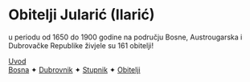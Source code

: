 # Obitelji Jularić (Ilarić) 
u periodu od 1650 do 1900 godine na području Bosne, Austrougarska i Dubrovačke Republike živjele su 161 obitelji!

<div id="observablehq-mjesta_geo-f5bd7d45"></div>

<div class="bottom-links">
  <div class="uvod-links">
    <a href="https://hjftm.github.io/uvod/" target="_self">Uvod</a>
  </div>
<div class="rod-links">
  <a href="https://hjftm.github.io/bosna/" target="_self">Bosna</a> ✦ 
  <a href="https://hjftm.github.io/dubrovnik/" target="_self">Dubrovnik</a> ✦ 
  <a href="https://hjftm.github.io/stupnik/" target="_self">Stupnik</a> ✦ 
  <a href="https://hjftm.github.io/obitelji/" target="_self">Obitelji</a>
</div>
</div>


<link rel="stylesheet" href="https://cdn.jsdelivr.net/npm/@observablehq/inspector@5/dist/inspector.css">
<script type="module">
import {Runtime, Inspector} from "https://cdn.jsdelivr.net/npm/@observablehq/runtime@5/dist/runtime.js";
import define from "https://api.observablehq.com/d/b313e21d5ed7eb88.js?v=4";
new Runtime().module(define, name => {
  if (name === "mjesta_geo") return new Inspector(document.querySelector("#observablehq-mjesta_geo-f5bd7d45"));
});
</script>
